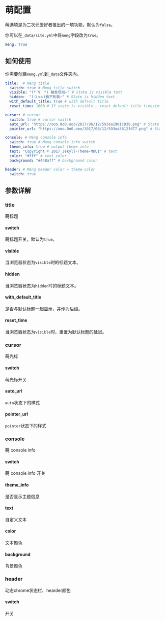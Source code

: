 # 萌配置

萌选项是为二次元爱好者推出的一项功能，默认为`false`。

你可以在`_data/site.yml`中将`meng`字段改为`true`。

```yaml
meng: true
```

## 如何使用

你需要创建`meng.yml`到`_data`文件夹内。

```yaml
title:  # Meng title
  switch: true # Meng title switch
  visible: "(*´∇｀*) 被发现啦~" # State is visible text
  hidden:  "(つェ⊂)看不到我~" # State is hidden text
  with_default_title: true # with default title
  reset_time: 1000 # If state is visible , reset default title times(ms)

cursor: # cursor
  switch: true # cursor switch
  auto_url: "https://ooo.0o0.ooo/2017/06/12/593ea1901c930.png" # State is auto style
  pointer_url: "https://ooo.0o0.ooo/2017/06/12/593ea3612fd77.png" # State is pointer style

console: # Meng console info
  switch: true # Meng console info switch
  theme_info: true # output theme info
  text: "Copyright © 2017 Jekyll-Theme-MDUI" # text
  color: "#fff" # text color
  background: "#448aff" # background color

header: # Meng header color + theme-color
  switch: true
```

## 参数详解

### title

萌标题

#### switch

萌标题开关，默认为`true`。

#### visible

当浏览器状态为`visible`时的标题文本。

#### hidden

当浏览器状态为`hidden`时的标题文本。

#### with_default_title

是否与默认标题一起显示，并作为后缀。

#### reset_time

当浏览器状态为`visible`时，重置为默认标题的延迟。

### cursor

萌光标

#### switch

萌光标开关

#### auto_url

`auto`状态下的样式

#### pointer_url

`pointer`状态下的样式

### console

萌 console info

#### switch

萌 console info 开关

#### theme_info

是否显示主题信息

#### text

自定义文本

#### color

文本颜色

#### background

背景颜色

### header

动态chrome状态栏、hearder颜色

#### switch

开关